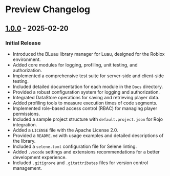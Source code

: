 # Preview Changelog

## [1.0.0][] - 2025-02-20

### Initial Release

- Introduced the BLuau library manager for Luau, designed for the Roblox environment.
- Added core modules for logging, profiling, unit testing, and authorization.
- Implemented a comprehensive test suite for server-side and client-side testing.
- Included detailed documentation for each module in the `Docs` directory.
- Provided a robust configuration system for logging and authorization.
- Integrated DataStore operations for saving and retrieving player data.
- Added profiling tools to measure execution times of code segments.
- Implemented role-based access control (RBAC) for managing player permissions.
- Included a sample project structure with `default.project.json` for Rojo integration.
- Added a `LICENSE` file with the Apache License 2.0.
- Provided a `README.md` with usage examples and detailed descriptions of the library.
- Included a `selene.toml` configuration file for Selene linting.
- Added `.vscode` settings and extensions recommendations for a better development experience.
- Included `.gitignore` and `.gitattributes` files for version control management.

[1.0.0]: https://github.com/blockguard-sf/BLuau/releases/tag/v1.0.0
